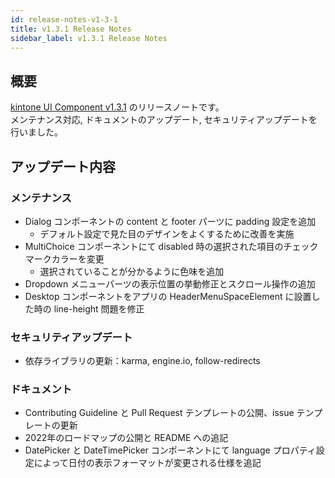 ```yaml
---
id: release-notes-v1-3-1
title: v1.3.1 Release Notes
sidebar_label: v1.3.1 Release Notes
---
```


## 概要

[kintone UI Component v1.3.1](https://github.com/kintone-labs/kintone-ui-component/releases/tag/v1.3.1) のリリースノートです。<br/>
メンテナンス対応, ドキュメントのアップデート, セキュリティアップデートを行いました。

## アップデート内容
### メンテナンス
- Dialog コンポーネントの content と footer パーツに padding 設定を追加
  - デフォルト設定で見た目のデザインをよくするために改善を実施
- MultiChoice コンポーネントにて disabled 時の選択された項目のチェックマークカラーを変更
  - 選択されていることが分かるように色味を追加
- Dropdown メニューパーツの表示位置の挙動修正とスクロール操作の追加
- Desktop コンポーネントをアプリの HeaderMenuSpaceElement に設置した時の line-height 問題を修正

### セキュリティアップデート
- 依存ライブラリの更新：karma, engine.io, follow-redirects

### ドキュメント
- Contributing Guideline と Pull Request テンプレートの公開、issue テンプレートの更新
- 2022年のロードマップの公開と README への追記
- DatePicker と DateTimePicker コンポーネントにて language プロパティ設定によって日付の表示フォーマットが変更される仕様を追記